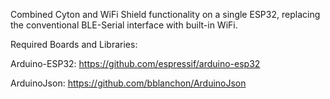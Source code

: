 Combined Cyton and WiFi Shield functionality on a single ESP32, replacing the conventional BLE-Serial interface with built-in WiFi.

Required Boards and Libraries:

Arduino-ESP32: https://github.com/espressif/arduino-esp32

ArduinoJson: https://github.com/bblanchon/ArduinoJson
